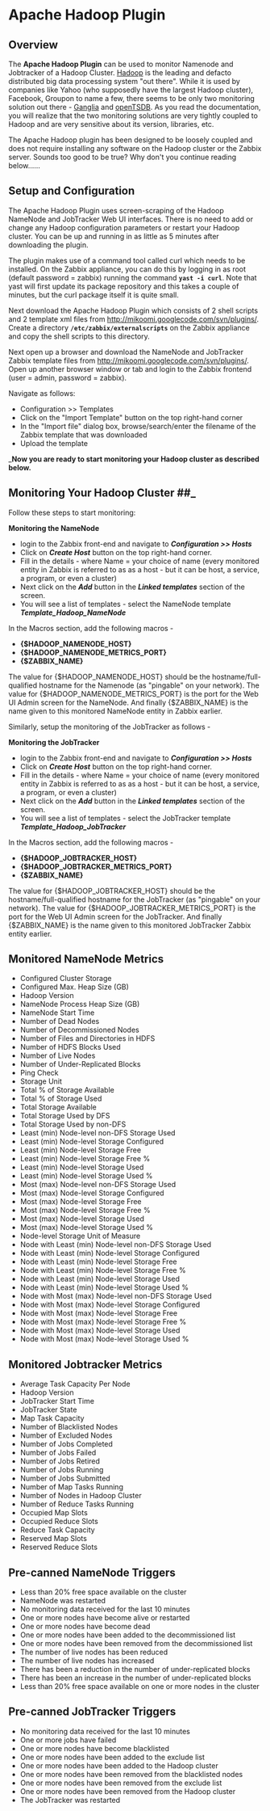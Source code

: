 # Apache Hadoop Plugin #


## Overview ##

The **Apache Hadoop Plugin** can be used to monitor Namenode and Jobtracker of a Hadoop Cluster. [Hadoop](http://hadoop.apache.org) is the leading and defacto distributed big data processing system "out there". While it is used by companies like Yahoo (who supposedly have the largest Hadoop cluster), Facebook, Groupon to name a few, there seems to be only two monitoring solution out there - [Ganglia](http://wiki.apache.org/hadoop/GangliaMetrics) and [openTSDB](http://opentsdb.net/). As you read the documentation, you will realize that the two monitoring solutions are very tightly coupled to Hadoop and are very sensitive about its version, libraries, etc.

The Apache Hadoop plugin has been designed to be loosely coupled and does not require installing any software on the Hadoop cluster or the Zabbix server. Sounds too good to be true? Why don't you continue reading below......

## Setup and Configuration ##

The Apache Hadoop Plugin uses screen-scraping of the Hadoop NameNode and JobTracker Web UI interfaces. There is no need to add or change any Hadoop configuration parameters or restart your Hadoop cluster. You can be up and running in as little as 5 minutes after downloading the plugin.

The plugin makes use of a command tool called curl which needs to be installed. On the Zabbix appliance, you can do this by logging in as root (default password = zabbix) running the command **`yast -i curl`**. Note that yast will first update its package repository and this takes a couple of minutes, but the curl package itself it is quite small.

Next download the Apache Hadoop Plugin which consists of 2 shell scripts and 2 template xml files from http://mikoomi.googlecode.com/svn/plugins/. Create a directory **`/etc/zabbix/externalscripts`** on the Zabbix appliance and copy the shell scripts to this directory.

Next open up a browser and download the NameNode and JobTracker Zabbix template files from http://mikoomi.googlecode.com/svn/plugins/.
Open up another browser window or tab and login to the Zabbix frontend (user = admin, password = zabbix).

Navigate as follows:
  * Configuration >> Templates
  * Click on the "Import Template" button on the top right-hand corner
  * In the "Import file" dialog box, browse/search/enter the filename of the Zabbix template that was downloaded
  * Upload the template

_**Now you are ready to start monitoring your Hadoop cluster as described below.**

## Monitoring Your Hadoop Cluster ##_

Follow these steps to start monitoring:

**Monitoring the NameNode**
  * login to the Zabbix front-end and navigate to **_Configuration >> Hosts_**
  * Click on **_Create Host_** button on the top right-hand corner.
  * Fill in the details - where Name = your choice of name (every monitored entity in Zabbix is referred to as as a host - but it can be host, a  service, a program, or even a cluster)
  * Next click on the **_Add_** button in the **_Linked templates_** section of the screen.
  * You will see a list of templates - select the NameNode template **_Template\_Hadoop\_NameNode_**

In the Macros section, add the following macros -
  * **{$HADOOP\_NAMENODE\_HOST}**
  * **{$HADOOP\_NAMENODE\_METRICS\_PORT}**
  * **{$ZABBIX\_NAME}**


The value for {$HADOOP\_NAMENODE\_HOST} should be the hostname/full-qualified hostname for the Namenode (as "pingable" on your network). The value for {$HADOOP\_NAMENODE\_METRICS\_PORT} is the port for the Web UI Admin screen for the NameNode. And finally {$ZABBIX\_NAME} is the name given to this monitored NameNode entity in Zabbix earlier.


Similarly, setup the monitoring of the JobTracker as follows -

**Monitoring the JobTracker**
  * login to the Zabbix front-end and navigate to **_Configuration >> Hosts_**
  * Click on **_Create Host_** button on the top right-hand corner.
  * Fill in the details - where Name = your choice of name (every monitored entity in Zabbix is referred to as as a host - but it can be host, a  service, a program, or even a cluster)
  * Next click on the **_Add_** button in the **_Linked templates_** section of the screen.
  * You will see a list of templates - select the JobTracker template **_Template\_Hadoop\_JobTracker_**

In the Macros section, add the following macros -
  * **{$HADOOP\_JOBTRACKER\_HOST}**
  * **{$HADOOP\_JOBTRACKER\_METRICS\_PORT}**
  * **{$ZABBIX\_NAME}**


The value for {$HADOOP\_JOBTRACKER\_HOST} should be the hostname/full-qualified hostname for the JobTracker  (as "pingable" on your network). The value for {$HADOOP\_JOBTRACKER\_METRICS\_PORT} is the port for the Web UI Admin screen for the JobTracker. And finally {$ZABBIX\_NAME} is the name given to this monitored JobTracker Zabbix entity earlier.


## Monitored NameNode Metrics ##
  * Configured Cluster Storage
  * Configured Max. Heap Size (GB)
  * Hadoop Version
  * NameNode Process Heap Size (GB)
  * NameNode Start Time
  * Number of Dead Nodes
  * Number of Decommissioned Nodes
  * Number of Files and Directories in HDFS
  * Number of HDFS Blocks Used
  * Number of Live Nodes
  * Number of Under-Replicated Blocks
  * Ping Check
  * Storage Unit
  * Total % of Storage Available
  * Total % of Storage Used
  * Total Storage Available
  * Total Storage Used by DFS
  * Total Storage Used by non-DFS
  * Least (min) Node-level non-DFS Storage Used
  * Least (min) Node-level Storage Configured
  * Least (min) Node-level Storage Free
  * Least (min) Node-level Storage Free %
  * Least (min) Node-level Storage Used
  * Least (min) Node-level Storage Used %
  * Most (max) Node-level non-DFS Storage Used
  * Most (max) Node-level Storage Configured
  * Most (max) Node-level Storage Free
  * Most (max) Node-level Storage Free %
  * Most (max) Node-level Storage Used
  * Most (max) Node-level Storage Used %
  * Node-level Storage Unit of Measure
  * Node with Least (min) Node-level non-DFS Storage Used
  * Node with Least (min) Node-level Storage Configured
  * Node with Least (min) Node-level Storage Free
  * Node with Least (min) Node-level Storage Free %
  * Node with Least (min) Node-level Storage Used
  * Node with Least (min) Node-level Storage Used %
  * Node with Most (max) Node-level non-DFS Storage Used
  * Node with Most (max) Node-level Storage Configured
  * Node with Most (max) Node-level Storage Free
  * Node with Most (max) Node-level Storage Free %
  * Node with Most (max) Node-level Storage Used
  * Node with Most (max) Node-level Storage Used %


## Monitored Jobtracker Metrics ##
  * Average Task Capacity Per Node
  * Hadoop Version
  * JobTracker Start Time
  * JobTracker State
  * Map Task Capacity
  * Number of Blacklisted Nodes
  * Number of Excluded Nodes
  * Number of Jobs Completed
  * Number of Jobs Failed
  * Number of Jobs Retired
  * Number of Jobs Running
  * Number of Jobs Submitted
  * Number of Map Tasks Running
  * Number of Nodes in Hadoop Cluster
  * Number of Reduce Tasks Running
  * Occupied Map Slots
  * Occupied Reduce Slots
  * Reduce Task Capacity
  * Reserved Map Slots
  * Reserved Reduce Slots


## Pre-canned NameNode Triggers ##
  * Less than 20% free space available on the cluster
  * NameNode was restarted
  * No monitoring data received for the last 10 minutes
  * One or more nodes have become alive or restarted
  * One or more nodes have become dead
  * One or more nodes have been added to the decommissioned list
  * One or more nodes have been removed from the decommissioned list
  * The number of live nodes has been reduced
  * The number of live nodes has increased
  * There has been a reduction in the number of under-replicated blocks
  * There has been an increase in the number of under-replicated blocks
  * Less than 20% free space available on one or more nodes in the cluster


## Pre-canned JobTracker Triggers ##
  * No monitoring data received for the last 10 minutes
  * One or more jobs have failed
  * One or more nodes have become blacklisted
  * One or more nodes have been added to the exclude list
  * One or more nodes have been added to the Hadoop cluster
  * One or more nodes have been removed from the blacklisted nodes
  * One or more nodes have been removed from the exclude list
  * One or more nodes have been removed from the Hadoop cluster
  * The JobTracker was restarted